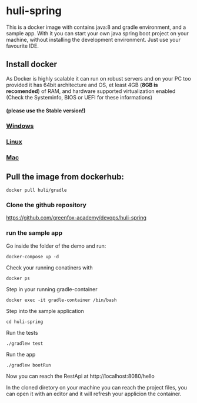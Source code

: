 # huli-spring
This is a docker image with contains java:8 and gradle environment, and a sample app. With it you can start your own java spring boot project on your machine, without installing the development environment. Just use your favourite IDE.

## Install docker
As Docker is highly scalable it can run on robust servers and on your PC too
provided it has 64bit architecture and OS, et least 4GB (**8GB is recomended**) of RAM, and hardware supported virtualization enabled (Check the Systeminfo, BIOS or UEFI for these informations)  

#### (please use the Stable version!)

### [Windows](https://docs.docker.com/docker-for-windows/install/)

### [Linux](https://github.com/DonBattery/Docker/blob/master/dockerguide.md)

### [Mac](https://docs.docker.com/docker-for-mac/)

## Pull the image from dockerhub:
```
docker pull huli/gradle
```
### Clone the github repository

https://github.com/greenfox-academy/devops/huli-spring

### run the sample app
Go inside the folder of the demo and run:
```
docker-compose up -d
```
Check your running conatiners with
```
docker ps
```
Step in your running gradle-container
```
docker exec -it gradle-container /bin/bash
```
Step into the sample application
```
cd huli-spring
```
Run the tests
```
./gradlew test
```
Run the app
```
./gradlew bootRun
```

Now you can reach the RestApi at http://localhost:8080/hello

In the cloned diretory on your machine you can reach the project files, you can open it with an editor and it will refresh your applicion the container.
